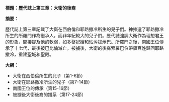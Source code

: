**標題：歷代誌上第三章：大衛的後裔**

**摘要：**

歷代誌上第三章記載了大衛在西伯倫和耶路撒冷所生的兒子們。神揀選了耶路撒冷所生的所羅門作為繼承人，而非年紀較大的兒子們。歷代誌強調大衛作為理想君王的形象，間接提及他的軟弱，如多娶妃嬪和玷污拔示巴。所羅門之後，南國王位傳承了十七代，最後被巴比倫滅亡。被擄後，大衛的後裔索羅巴伯帶領百姓歸回耶路撒冷，重建聖城和聖殿。

**大綱：**

* 大衛在西伯倫所生的兒子（第1-6節）
* 大衛在耶路撒冷所生的兒子（第7-14節）
* 南國王位的傳承（第15-16節）
* 被擄後大衛後裔的譜系（第17-24節）